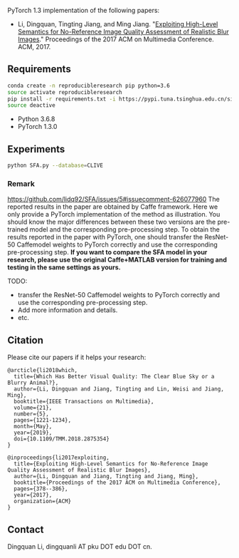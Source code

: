 PyTorch 1.3 implementation of the following papers:

- Li, Dingquan, Tingting Jiang, and Ming Jiang. "[Exploiting High-Level Semantics for No-Reference Image Quality Assessment of Realistic Blur Images](https://dl.acm.org/citation.cfm?id=3123266.3123322)." Proceedings of the 2017 ACM on Multimedia Conference. ACM, 2017.

## Requirements
```bash
conda create -n reproducibleresearch pip python=3.6
source activate reproducibleresearch
pip install -r requirements.txt -i https://pypi.tuna.tsinghua.edu.cn/simple
source deactive
```
- Python 3.6.8
- PyTorch 1.3.0



## Experiments
```bash
python SFA.py --database=CLIVE
```
### Remark
https://github.com/lidq92/SFA/issues/5#issuecomment-626077960
The reported results in the paper are obtained by Caffe framework. Here we only provide a PyTorch implementation of the method as illustration. You should know the major differences between these two versions are the pre-trained model and the corresponding pre-processing step.
To obtain the results reported in the paper with PyTorch, one should transfer the ResNet-50 Caffemodel weights to PyTorch correctly and use the corresponding pre-processing step.
**If you want to compare the SFA model in your research, please use the original Caffe+MATLAB version for training and testing in the same settings as yours.**


 
TODO:
- transfer the ResNet-50 Caffemodel weights to PyTorch correctly and use the corresponding pre-processing step.
- Add more information and details.
- etc.

## Citation

Please cite our papers if it helps your research:

<pre><code>@arcticle{li2018which,
  title={Which Has Better Visual Quality: The Clear Blue Sky or a Blurry Animal?},
  author={Li, Dingquan and Jiang, Tingting and Lin, Weisi and Jiang, Ming},
  booktitle={IEEE Transactions on Multimedia},
  volume={21}, 
  number={5}, 
  pages={1221-1234},  
  month={May},
  year={2019}, 
  doi={10.1109/TMM.2018.2875354}
}</code></pre>

<pre><code>@inproceedings{li2017exploiting,
  title={Exploiting High-Level Semantics for No-Reference Image Quality Assessment of Realistic Blur Images},
  author={Li, Dingquan and Jiang, Tingting and Jiang, Ming},
  booktitle={Proceedings of the 2017 ACM on Multimedia Conference},
  pages={378--386},
  year={2017},
  organization={ACM}
}</code></pre>

## Contact
Dingquan Li, dingquanli AT pku DOT edu DOT cn.
